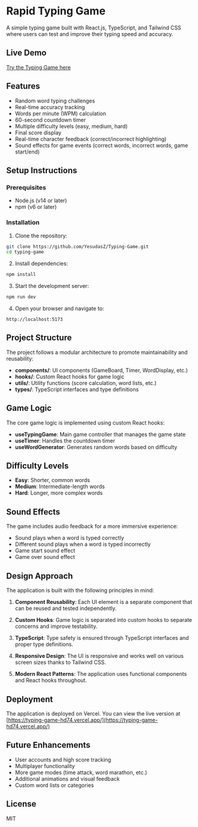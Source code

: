 # Rapid Typing Game

A simple typing game built with React.js, TypeScript, and Tailwind CSS where users can test and improve their typing speed and accuracy.

## Live Demo

[Try the Typing Game here](https://typing-game-hd74.vercel.app/)

## Features

- Random word typing challenges
- Real-time accuracy tracking
- Words per minute (WPM) calculation
- 60-second countdown timer
- Multiple difficulty levels (easy, medium, hard)
- Final score display
- Real-time character feedback (correct/incorrect highlighting)
- Sound effects for game events (correct words, incorrect words, game start/end)

## Setup Instructions

### Prerequisites
- Node.js (v14 or later)
- npm (v6 or later)

### Installation

1. Clone the repository:
```bash
git clone https://github.com/YesudasZ/Typing-Game.git
cd typing-game
```

2. Install dependencies:
```bash
npm install
```

3. Start the development server:
```bash
npm run dev
```

4. Open your browser and navigate to:
```
http://localhost:5173
```

## Project Structure

The project follows a modular architecture to promote maintainability and reusability:

- **components/**: UI components (GameBoard, Timer, WordDisplay, etc.)
- **hooks/**: Custom React hooks for game logic
- **utils/**: Utility functions (score calculation, word lists, etc.)
- **types/**: TypeScript interfaces and type definitions

## Game Logic

The core game logic is implemented using custom React hooks:

- **useTypingGame**: Main game controller that manages the game state
- **useTimer**: Handles the countdown timer
- **useWordGenerator**: Generates random words based on difficulty

## Difficulty Levels

- **Easy**: Shorter, common words
- **Medium**: Intermediate-length words
- **Hard**: Longer, more complex words

## Sound Effects

The game includes audio feedback for a more immersive experience:
- Sound plays when a word is typed correctly
- Different sound plays when a word is typed incorrectly
- Game start sound effect
- Game over sound effect

## Design Approach

The application is built with the following principles in mind:

1. **Component Reusability**: Each UI element is a separate component that can be reused and tested independently.

2. **Custom Hooks**: Game logic is separated into custom hooks to separate concerns and improve testability.

3. **TypeScript**: Type safety is ensured through TypeScript interfaces and proper type definitions.

4. **Responsive Design**: The UI is responsive and works well on various screen sizes thanks to Tailwind CSS.

5. **Modern React Patterns**: The application uses functional components and React hooks throughout.

## Deployment

The application is deployed on Vercel. You can view the live version at [https://typing-game-hd74.vercel.app/](https://typing-game-hd74.vercel.app/)

## Future Enhancements

- User accounts and high score tracking
- Multiplayer functionality
- More game modes (time attack, word marathon, etc.)
- Additional animations and visual feedback
- Custom word lists or categories

## License

MIT
